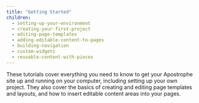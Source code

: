 ```yaml
---
title: "Getting Started"
children:
  - setting-up-your-environment
  - creating-your-first-project
  - editing-page-templates
  - adding-editable-content-to-pages
  - building-navigation
  - custom-widgets
  - reusable-content-with-pieces
---
```


These tutorials cover everything you need to know to get your Apostrophe site up and running on your computer, including setting up your own project. They also cover the basics of creating and editing page templates and layouts, and how to insert editable content areas into your pages.
